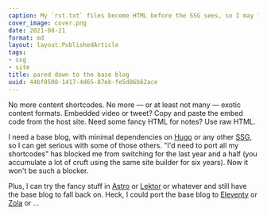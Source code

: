 ```yaml
---
caption: My `rst.txt` files become HTML before the SSG sees, so I may leave them
cover_image: cover.png
date: 2021-08-21
format: md
layout: layout:PublishedArticle
tags:
- ssg
- site
title: pared down to the base blog
uuid: 44bf8508-1417-4d65-87eb-fe5d86b62ace
---
```


No more content shortcodes. No more — or at least not many — exotic content
formats. Embedded video or tweet? Copy and paste the embed code from the host
site. Need some fancy HTML for notes? Use raw HTML.

I need a base blog, with minimal dependencies on [Hugo][hugo] or any other
[SSG][ssg], so I can get serious with some of those others. "I'd need to port
all my shortcodes" has blocked me from switching for the last year and a half
(you accumulate a lot of cruft using the same site builder for six years). Now
it won't be such a blocker.

Plus, I can try the fancy stuff in [Astro][astro] or [Lektor][lektor] or
whatever and still have the base blog to fall back on. Heck, I could port the
base blog to [Eleventy][eleventy] or [Zola][zola] or …

[hugo]: https://gohugo.io
[ssg]: /tags/ssg
[astro]: https://astro.build
[lektor]: https://getlektor.com
[eleventy]: https://11ty.dev
[zola]: https://getzola.org